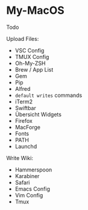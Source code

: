 # My-MacOS

Todo

Upload Files:
* VSC Config
* TMUX Config
* Oh-My-ZSH
* Brew / App List
* Gem
* Pip
* Alfred
* `default writes` commands
* iTerm2
* Swiftbar
* Übersicht Widgets
* Firefox
* MacForge
* Fonts
* PATH
* Launchd

Write Wiki:
* Hammerspoon
* Karabiner
* Safari
* Emacs Config
* Vim Config
* Tmux
